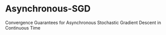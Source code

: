 # Asynchronous-SGD
Convergence Guarantees for Asynchronous Stochastic Gradient Descent in Continuous Time
